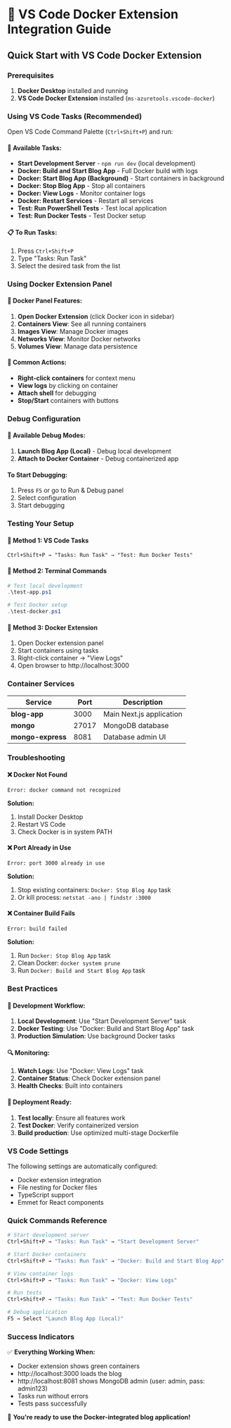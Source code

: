 # 🐳 VS Code Docker Extension Integration Guide

## Quick Start with VS Code Docker Extension

### Prerequisites
1. **Docker Desktop** installed and running
2. **VS Code Docker Extension** installed (`ms-azuretools.vscode-docker`)

### Using VS Code Tasks (Recommended)

Open VS Code Command Palette (`Ctrl+Shift+P`) and run:

#### 🚀 Available Tasks:
- **Start Development Server** - `npm run dev` (local development)
- **Docker: Build and Start Blog App** - Full Docker build with logs
- **Docker: Start Blog App (Background)** - Start containers in background
- **Docker: Stop Blog App** - Stop all containers
- **Docker: View Logs** - Monitor container logs
- **Docker: Restart Services** - Restart all services
- **Test: Run PowerShell Tests** - Test local application
- **Test: Run Docker Tests** - Test Docker setup

#### 📋 To Run Tasks:
1. Press `Ctrl+Shift+P`
2. Type "Tasks: Run Task"
3. Select the desired task from the list

### Using Docker Extension Panel

#### 🎯 Docker Panel Features:
1. **Open Docker Extension** (click Docker icon in sidebar)
2. **Containers View**: See all running containers
3. **Images View**: Manage Docker images
4. **Networks View**: Monitor Docker networks
5. **Volumes View**: Manage data persistence

#### 🔧 Common Actions:
- **Right-click containers** for context menu
- **View logs** by clicking on container
- **Attach shell** for debugging
- **Stop/Start** containers with buttons

### Debug Configuration

#### 🐛 Available Debug Modes:
1. **Launch Blog App (Local)** - Debug local development
2. **Attach to Docker Container** - Debug containerized app

#### To Start Debugging:
1. Press `F5` or go to Run & Debug panel
2. Select configuration
3. Start debugging

### Testing Your Setup

#### 🧪 Method 1: VS Code Tasks
```
Ctrl+Shift+P → "Tasks: Run Task" → "Test: Run Docker Tests"
```

#### 🧪 Method 2: Terminal Commands
```powershell
# Test local development
.\test-app.ps1

# Test Docker setup
.\test-docker.ps1
```

#### 🧪 Method 3: Docker Extension
1. Open Docker extension panel
2. Start containers using tasks
3. Right-click container → "View Logs"
4. Open browser to http://localhost:3000

### Container Services

| Service | Port | Description |
|---------|------|-------------|
| **blog-app** | 3000 | Main Next.js application |
| **mongo** | 27017 | MongoDB database |
| **mongo-express** | 8081 | Database admin UI |

### Troubleshooting

#### ❌ Docker Not Found
```
Error: docker command not recognized
```
**Solution:**
1. Install Docker Desktop
2. Restart VS Code
3. Check Docker is in system PATH

#### ❌ Port Already in Use
```
Error: port 3000 already in use
```
**Solution:**
1. Stop existing containers: `Docker: Stop Blog App` task
2. Or kill process: `netstat -ano | findstr :3000`

#### ❌ Container Build Fails
```
Error: build failed
```
**Solution:**
1. Run `Docker: Stop Blog App` task
2. Clean Docker: `docker system prune`
3. Run `Docker: Build and Start Blog App` task

### Best Practices

#### 🎯 Development Workflow:
1. **Local Development**: Use "Start Development Server" task
2. **Docker Testing**: Use "Docker: Build and Start Blog App" task
3. **Production Simulation**: Use background Docker tasks

#### 🔍 Monitoring:
1. **Watch Logs**: Use "Docker: View Logs" task
2. **Container Status**: Check Docker extension panel
3. **Health Checks**: Built into containers

#### 🚀 Deployment Ready:
1. **Test locally**: Ensure all features work
2. **Test Docker**: Verify containerized version
3. **Build production**: Use optimized multi-stage Dockerfile

### VS Code Settings

The following settings are automatically configured:
- Docker extension integration
- File nesting for Docker files
- TypeScript support
- Emmet for React components

### Quick Commands Reference

```bash
# Start development server
Ctrl+Shift+P → "Tasks: Run Task" → "Start Development Server"

# Start Docker containers
Ctrl+Shift+P → "Tasks: Run Task" → "Docker: Build and Start Blog App"

# View container logs
Ctrl+Shift+P → "Tasks: Run Task" → "Docker: View Logs"

# Run tests
Ctrl+Shift+P → "Tasks: Run Task" → "Test: Run Docker Tests"

# Debug application
F5 → Select "Launch Blog App (Local)"
```

### Success Indicators

✅ **Everything Working When:**
- Docker extension shows green containers
- http://localhost:3000 loads the blog
- http://localhost:8081 shows MongoDB admin (user: admin, pass: admin123)
- Tasks run without errors
- Tests pass successfully

🎉 **You're ready to use the Docker-integrated blog application!**
